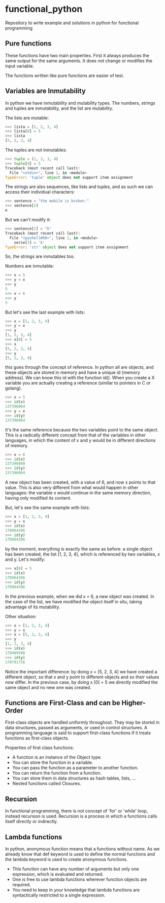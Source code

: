 # functional_python

Repository to write example and solutions in python for functional programming

## Pure functions

These functions have two main properties. First it always produces the same output for the same arguments. It does not change or modifies the input variable.

The functions written like pure functions are easier of test.

## Variables are Inmutability

In python we have inmutability and mutability types.
The numbers, strings and tuples are inmutability, and the list are mutability.

The lists are mutable:

```python
>>> lista = [1, 2, 3, 4]
>>> lista[0] = 5
>>> lista
[5, 2, 3, 4]
```

The tuples are not inmutables:

```python
>>> tuple = (1, 2, 3, 4)
>>> tuple[0] = 5
Traceback (most recent call last):
  File "<stdin>", line 1, in <module>
TypeError: 'tuple' object does not support item assignment
```

The strings are also sequences, like lists and tuples, and as such we can access their individual characters:

```python
>>> sentence = "the mobile is broken."
>>> sentence[2]
e
```

But we can't modify it:

```python
>>> sentence[2] = "k"
Traceback (most recent call last):
  File "<pyshell#60>", line 1, in <module>
    serie[3] = 'k'
TypeError: 'str' object does not support item assignment
```

So, the strings are inmutables too.

Numbers are inmutable:

```python
>>> x = 5
>>> y = x
>>> y
5
>>> x = 6
>>> y
5
```

But let's see the last example with lists:

```python
>>> x = [1, 2, 3, 4]
>>> y = x
>>> y
[1, 2, 3, 4]
>>> x[0] = 5
>>> x
[5, 2, 3, 4]
>>> y
[5, 2, 3, 4]
```

this goes through the concept of reference. In python all are objects, and these objects are stored in memory and have a unique id (memory address). We can know this id with the function id(). When you create a X variable you are actually creating a reference (similar to pointers in C or golang).

``` python
>>> x = 5
>>> id(x)
137396064
>>> y = x
>>> id(y)
137396064
```

It's the same reference because the two variables point to the same object. This is a radically different concept from that of the variables in other languages, in which the content of x and y would be in different directions of memory.

``` python
>>> x = 6
>>> id(x)
137396080
>>> id(y)
137396064
```

A new object has been created, with a value of 6, and now x points to that value. This is also very different from what would happen in other languages: the variable x would continue in the same memory direction, having only modified its content.

But, let's see the same example with lists:

```python
>>> x = [1, 2, 3, 4]
>>> y = x
>>> id(x)
170964396
>>> id(y)
170964396
```

by the moment, everything is exactly the same as before: a single object has been created, the list [1, 2, 3, 4], which is referenced by two variables, x and y. Let's modify:

```python
>>> x[0] = 5
>>> id(x)
170964396
>>> id(y)
170964396
```

In the previous example, when we did x = 6, a new object was created. In the case of the list, we have modified the object itself in situ, taking advantage of its mutability. 

Other situation:

``` python
>>> x = [1, 2, 3, 4]
>>> y = x
>>> x = [5, 2, 3, 4]
>>> y
[1, 2, 3, 4]
>>> id(x)
170489580
>>> id(y)
170791756
```

Notice the important difference: by doing x = [5, 2, 3, 4] we have created a different object, so that x and y point to different objects and so their values now differ. In the previous case, by doing x [0] = 5 we directly modified the same object and no new one was created.

## Functions are First-Class and can be Higher-Order

First-class objects are handled uniformly throughout. They may be stored in data structures, passed as arguments, or used in control structures. A programming language is said to support first-class functions if it treats functions as first-class objects. 

Properties of first class functions:

- A function is an instance of the Object type.
- You can store the function in a variable.
- You can pass the function as a parameter to another function.
- You can return the function from a function.
- You can store them in data structures as hash tables, lists, ...
- Nested functions called Closures.

## Recursion

In functional programming, there is not concept of 'for' or 'while' loop, instead recursion is used. Recursion is a process in which a functions calls itself directly or indirectly.

## Lambda functions

In python, anonymous function means that a functions without name. As we already know that def keyword is used to define the normal functions and the lambda keyword is used to create anonymous functions.

- This function can have any number of arguments but only one expression, which is evaluated and returned.
- One is free to use lambda functions wherever function objects are required.
- You need to keep in your knowledge that lambda functions are syntactically restricted to a single expression.

